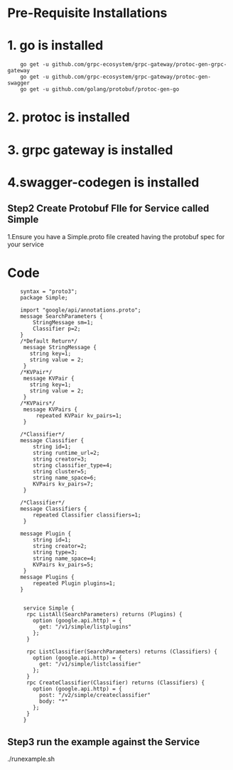 # Pre-Requisite Installations 
# 1. go is installed
        go get -u github.com/grpc-ecosystem/grpc-gateway/protoc-gen-grpc-gateway
        go get -u github.com/grpc-ecosystem/grpc-gateway/protoc-gen-swagger
        go get -u github.com/golang/protobuf/protoc-gen-go
# 2. protoc is installed
# 3. grpc gateway is installed
# 4.swagger-codegen is installed


## Step2 Create Protobuf FIle for Service called Simple

1.Ensure you have a Simple.proto file created having the protobuf spec for your service
# Code 

        syntax = "proto3";
        package Simple;
        
        import "google/api/annotations.proto";
        message SearchParameters {
            StringMessage sm=1;
            Classifier p=2;
        }
        /*Default Return*/
         message StringMessage {
           string key=1;
           string value = 2;
         }
        /*KVPair*/
         message KVPair {
           string key=1;
           string value = 2;
         }
        /*KVPairs*/
         message KVPairs {
             repeated KVPair kv_pairs=1;
         }
        
        /*Classifier*/
        message Classifier {
            string id=1;
            string runtime_url=2;
            string creator=3;
            string classifier_type=4;
            string cluster=5;
            string name_space=6;
            KVPairs kv_pairs=7;
         }
        
        /*Classifier*/
        message Classifiers {
            repeated Classifier classifiers=1;
         }
        
        message Plugin {
            string id=1;
            string creator=2;
            string type=3;
            string name_space=4;
            KVPairs kv_pairs=5;
         }
        message Plugins {
            repeated Plugin plugins=1;
        }
        
        
         service Simple {
          rpc ListAll(SearchParameters) returns (Plugins) {
            option (google.api.http) = {
              get: "/v1/simple/listplugins"
            };
          }
        
          rpc ListClassifier(SearchParameters) returns (Classifiers) {
            option (google.api.http) = {
              get: "/v1/simple/listclassifier"
            };
          }
          rpc CreateClassifier(Classifier) returns (Classifiers) {
            option (google.api.http) = {
              post: "/v2/simple/createclassifier"
              body: "*"
            };
          }
         }

## Step3 run the example against the Service
./runexample.sh